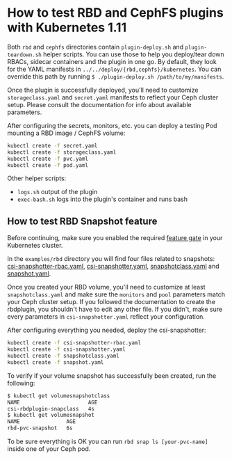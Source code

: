 # How to test RBD and CephFS plugins with Kubernetes 1.11

Both `rbd` and `cephfs` directories contain `plugin-deploy.sh` and `plugin-teardown.sh` helper scripts. You can use those to help you deploy/tear down RBACs, sidecar containers and the plugin in one go. By default, they look for the YAML manifests in `../../deploy/{rbd,cephfs}/kubernetes`. You can override this path by running `$ ./plugin-deploy.sh /path/to/my/manifests`.

Once the plugin is successfully deployed, you'll need to customize `storageclass.yaml` and `secret.yaml` manifests to reflect your Ceph cluster setup. Please consult the documentation for info about available parameters.

After configuring the secrets, monitors, etc. you can deploy a testing Pod mounting a RBD image / CephFS volume:

```bash
kubectl create -f secret.yaml
kubectl create -f storageclass.yaml
kubectl create -f pvc.yaml
kubectl create -f pod.yaml
```

Other helper scripts:

* `logs.sh` output of the plugin
* `exec-bash.sh` logs into the plugin's container and runs bash

## How to test RBD Snapshot feature

Before continuing, make sure you enabled the required [feature gate](https://kubernetes-csi.github.io/docs/snapshot-restore-feature.html#snapshot-apis) in your Kubernetes cluster.

In the `examples/rbd` directory you will find four files related to snapshots: [csi-snapshotter-rbac.yaml](./rbd/csi-snapshotter-rbac.yaml), [csi-snapshotter.yaml](./rbd/csi-snapshotter.yaml), [snapshotclass.yaml](./rbd/snapshotclass.yaml) and [snapshot.yaml](./rbd/snapshot.yaml).

Once you created your RBD volume, you'll need to customize at least `snapshotclass.yaml` and make sure the `monitors` and `pool` parameters match your Ceph cluster setup. If you followed the documentation to create the rbdplugin, you shouldn't have to edit any other file. If you didn't, make sure every parameters in `csi-snapshotter.yaml` reflect your configuration.

After configuring everything you needed, deploy the csi-snapshotter:

```bash
kubectl create -f csi-snapshotter-rbac.yaml
kubectl create -f csi-snapshotter.yaml
kubectl create -f snapshotclass.yaml
kubectl create -f snapshot.yaml
```

To verify if your volume snapshot has successfully been created, run the following:

```bash
$ kubectl get volumesnapshotclass
NAME                      AGE
csi-rbdplugin-snapclass   4s
$ kubectl get volumesnapshot
NAME               AGE
rbd-pvc-snapshot   6s
```

To be sure everything is OK you can run `rbd snap ls [your-pvc-name]` inside one of your Ceph pod.

